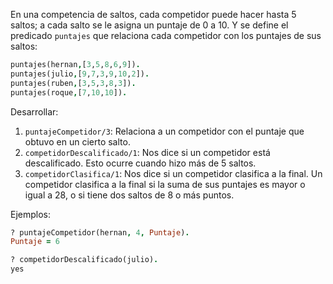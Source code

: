 En una competencia de saltos, cada competidor puede hacer hasta 5 saltos; a cada salto se le asigna un puntaje de 0 a 10. Y se define el predicado `puntajes` que relaciona cada competidor con los puntajes de sus saltos:

```prolog
puntajes(hernan,[3,5,8,6,9]).
puntajes(julio,[9,7,3,9,10,2]).
puntajes(ruben,[3,5,3,8,3]).
puntajes(roque,[7,10,10]).
```

Desarrollar:

1. `puntajeCompetidor/3`: Relaciona a un competidor con el puntaje que obtuvo en un cierto salto.
1. `competidorDescalificado/1`: Nos dice si un competidor está descalificado. Esto ocurre cuando hizo más de 5 saltos.
1. `competidorClasifica/1`: Nos dice si un competidor clasifica a la final. Un competidor clasifica a la final si la suma de sus puntajes es mayor o igual a 28, o si tiene dos saltos de 8 o más puntos.
 
Ejemplos:

```prolog
? puntajeCompetidor(hernan, 4, Puntaje).
Puntaje = 6
```

```prolog
? competidorDescalificado(julio).
yes
```
